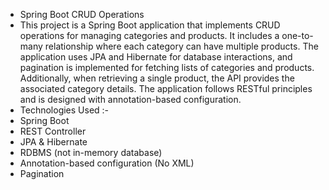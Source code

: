  *  Spring Boot CRUD Operations
 *  This project is a Spring Boot application that implements CRUD operations for managing categories and products. It includes a one-to-many relationship where each category can have multiple products. The application uses JPA and Hibernate for database interactions, and pagination is implemented for fetching lists of categories and products. Additionally, when retrieving a single product, the API provides the associated category details. The application follows RESTful principles and is designed with annotation-based configuration.
   * Technologies Used  :-
   * Spring Boot
   * REST Controller
   * JPA & Hibernate
   * RDBMS (not in-memory database)
   *  Annotation-based configuration (No XML)
   *  Pagination

